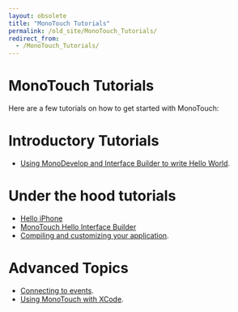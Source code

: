 ```yaml
---
layout: obsolete
title: "MonoTouch Tutorials"
permalink: /old_site/MonoTouch_Tutorials/
redirect_from:
  - /MonoTouch_Tutorials/
---
```


MonoTouch Tutorials
===================

Here are a few tutorials on how to get started with MonoTouch:

Introductory Tutorials
======================

-   [Using MonoDevelop and Interface Builder to write Hello World]({{site.github.url}}/old_site/MonoTouch_Tutorial_MonoDevelop_HelloWorld "MonoTouch Tutorial MonoDevelop HelloWorld").

Under the hood tutorials
========================

-   [Hello iPhone]({{site.github.url}}/old_site/MonoTouch_Tutorial_HelloiPhone "MonoTouch Tutorial HelloiPhone")
-   [MonoTouch Hello Interface Builder]({{site.github.url}}/old_site/MonoTouch_Tutorial_HelloIB "MonoTouch Tutorial HelloIB")
-   [Compiling and customizing your application]({{site.github.url}}/old_site/MonoTouch_mtouch "MonoTouch mtouch").

Advanced Topics
===============

-   [Connecting to events]({{site.github.url}}/old_site/MonoTouch_Events "MonoTouch Events").
-   [Using MonoTouch with XCode]({{site.github.url}}/old_site/MonoTouch_XCode "MonoTouch XCode").


